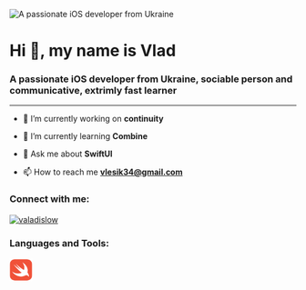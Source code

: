 
![A passionate iOS developer from Ukraine](https://i0.wp.com/windowscustomization.com/wp-content/uploads/2018/11/apple-colorlines.gif?fit=750%2C364&quality=80&strip=all&ssl=1)
# Hi 👋, my name is Vlad
### A passionate iOS developer from Ukraine, sociable person and communicative, extrimly fast learner
___

- 🔭 I’m currently working on **continuity**

- 🌱 I’m currently learning **Combine**

- 💬 Ask me about **SwiftUI**

- 📫 How to reach me **vlesik34@gmail.com**

<h3 align="left">Connect with me:</h3>
<p align="left">
<a href="https://instagram.com/valadislow" target="blank"><img align="center" src="https://raw.githubusercontent.com/rahuldkjain/github-profile-readme-generator/master/src/images/icons/Social/instagram.svg" alt="valadislow" height="30" width="40" /></a>
</p>

<h3 align="left">Languages and Tools:</h3>
<p align="left"> <a href="https://developer.apple.com/swift/" target="_blank" rel="noreferrer"> <img src="https://raw.githubusercontent.com/devicons/devicon/master/icons/swift/swift-original.svg" alt="swift" width="40" height="40"/> </a> </p>
